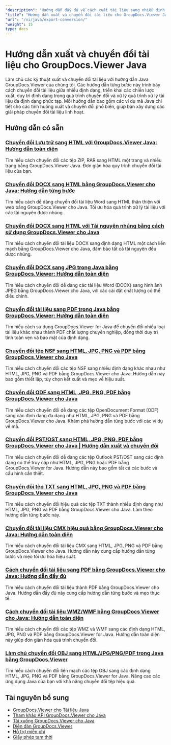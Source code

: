 ```yaml
---
"description": "Hướng dẫn đầy đủ về cách xuất tài liệu sang nhiều định dạng khác nhau và triển khai các chiến lược chuyển đổi tài liệu bằng GroupDocs.Viewer cho Java."
"title": "Hướng dẫn xuất và chuyển đổi tài liệu cho GroupDocs.Viewer Java"
"url": "/vi/java/export-conversion/"
"weight": 15
type: docs
---
```

# Hướng dẫn xuất và chuyển đổi tài liệu cho GroupDocs.Viewer Java

Làm chủ các kỹ thuật xuất và chuyển đổi tài liệu với hướng dẫn Java GroupDocs.Viewer của chúng tôi. Các hướng dẫn từng bước này trình bày cách chuyển đổi tài liệu giữa nhiều định dạng, triển khai các chiến lược xuất, duy trì định dạng trong quá trình chuyển đổi và xử lý quá trình xử lý tài liệu đa định dạng phức tạp. Mỗi hướng dẫn bao gồm các ví dụ mã Java chi tiết cho các tình huống xuất và chuyển đổi phổ biến, giúp bạn xây dựng các giải pháp chuyển đổi tài liệu linh hoạt.

## Hướng dẫn có sẵn

### [Chuyển đổi Lưu trữ sang HTML với GroupDocs.Viewer Java: Hướng dẫn toàn diện](./groupdocs-viewer-java-convert-archives-html/)
Tìm hiểu cách chuyển đổi các tệp ZIP, RAR sang HTML một trang và nhiều trang bằng GroupDocs.Viewer Java. Đơn giản hóa quy trình chuyển đổi tài liệu của bạn.

### [Chuyển đổi DOCX sang HTML bằng GroupDocs.Viewer cho Java: Hướng dẫn từng bước](./convert-docx-to-html-groupdocs-viewer-java/)
Tìm hiểu cách dễ dàng chuyển đổi tài liệu Word sang HTML thân thiện với web bằng GroupDocs.Viewer cho Java. Tối ưu hóa quá trình xử lý tài liệu với các tài nguyên được nhúng.

### [Chuyển đổi DOCX sang HTML với Tài nguyên nhúng bằng cách sử dụng GroupDocs.Viewer cho Java](./render-docx-html-embedded-resources-groupdocs-java/)
Tìm hiểu cách chuyển đổi tài liệu DOCX sang định dạng HTML một cách liền mạch bằng GroupDocs.Viewer cho Java, đảm bảo tất cả tài nguyên đều được nhúng.

### [Chuyển đổi DOCX sang JPG trong Java bằng GroupDocs.Viewer: Hướng dẫn toàn diện](./convert-docx-jpg-groupdocs-viewer-java/)
Tìm hiểu cách chuyển đổi dễ dàng các tài liệu Word (DOCX) sang hình ảnh JPEG bằng GroupDocs.Viewer cho Java, với các cài đặt chất lượng có thể điều chỉnh.

### [Chuyển đổi tài liệu sang PDF trong Java bằng GroupDocs.Viewer: Hướng dẫn toàn diện](./convert-documents-pdf-java-groupdocs-viewer/)
Tìm hiểu cách sử dụng GroupDocs.Viewer for Java để chuyển đổi nhiều loại tài liệu khác nhau thành PDF chất lượng chuyên nghiệp, đồng thời duy trì tính toàn vẹn và bảo mật của định dạng.

### [Chuyển đổi tệp NSF sang HTML, JPG, PNG và PDF bằng GroupDocs.Viewer cho Java](./convert-nsf-files-groupdocs-viewer-java/)
Tìm hiểu cách chuyển đổi các tệp NSF sang nhiều định dạng khác nhau như HTML, JPG, PNG và PDF bằng GroupDocs.Viewer cho Java. Hướng dẫn này bao gồm thiết lập, tùy chọn kết xuất và mẹo về hiệu suất.

### [Chuyển đổi ODF sang HTML, JPG, PNG, PDF bằng GroupDocs.Viewer cho Java](./convert-odf-documents-groupdocs-viewer-java/)
Tìm hiểu cách chuyển đổi dễ dàng các tệp OpenDocument Format (ODF) sang các định dạng đa dạng như HTML, JPG, PNG và PDF bằng GroupDocs.Viewer cho Java. Khám phá hướng dẫn từng bước với các ví dụ về mã.

### [Chuyển đổi PST/OST sang HTML, JPG, PNG, PDF bằng GroupDocs.Viewer cho Java | Hướng dẫn xuất và chuyển đổi](./convert-pst-ost-groupdocs-viewer-java/)
Tìm hiểu cách chuyển đổi dễ dàng các tệp Outlook PST/OST sang các định dạng có thể truy cập như HTML, JPG, PNG hoặc PDF bằng GroupDocs.Viewer for Java. Hướng dẫn này bao gồm tất cả các bước và cấu hình cần thiết.

### [Chuyển đổi tệp TXT sang HTML, JPG, PNG và PDF bằng GroupDocs.Viewer cho Java](./groupdocs-viewer-java-txt-conversion-guide/)
Tìm hiểu cách chuyển đổi hiệu quả các tệp TXT thành nhiều định dạng như HTML, JPG, PNG và PDF bằng GroupDocs.Viewer cho Java. Làm theo hướng dẫn từng bước này.

### [Chuyển đổi tài liệu CMX hiệu quả bằng GroupDocs.Viewer cho Java: Hướng dẫn toàn diện](./mastering-cmx-document-conversion-groupdocs-viewer-java/)
Tìm hiểu cách chuyển đổi tài liệu CMX sang HTML, JPG, PNG và PDF bằng GroupDocs.Viewer cho Java. Hướng dẫn này cung cấp hướng dẫn từng bước và mẹo tối ưu hóa hiệu suất.

### [Cách chuyển đổi tài liệu sang PDF bằng GroupDocs.Viewer cho Java: Hướng dẫn đầy đủ](./convert-documents-pdf-groupdocs-viewer-java/)
Tìm hiểu cách chuyển đổi tài liệu thành PDF bằng GroupDocs.Viewer cho Java. Hướng dẫn đầy đủ này cung cấp hướng dẫn từng bước và mẹo thực tế.

### [Cách chuyển đổi tài liệu WMZ/WMF bằng GroupDocs Viewer cho Java: Hướng dẫn toàn diện](./convert-wmz-wmf-groupdocs-viewer-java/)
Tìm hiểu cách chuyển đổi các tệp WMZ và WMF sang các định dạng HTML, JPG, PNG và PDF bằng GroupDocs.Viewer for Java. Hướng dẫn toàn diện này giúp đơn giản hóa quá trình chuyển đổi.

### [Làm chủ chuyển đổi OBJ sang HTML/JPG/PNG/PDF trong Java bằng GroupDocs.Viewer](./master-obj-conversion-java-html-jpg-png-pdf/)
Tìm hiểu cách chuyển đổi liền mạch các tệp OBJ sang các định dạng HTML, JPG, PNG và PDF bằng GroupDocs.Viewer for Java. Nâng cao các ứng dụng Java của bạn với khả năng chuyển đổi tệp hiệu quả.

## Tài nguyên bổ sung

- [GroupDocs.Viewer cho Tài liệu Java](https://docs.groupdocs.com/viewer/java/)
- [Tham khảo API GroupDocs.Viewer cho Java](https://reference.groupdocs.com/viewer/java/)
- [Tải xuống GroupDocs.Viewer cho Java](https://releases.groupdocs.com/viewer/java/)
- [Diễn đàn GroupDocs.Viewer](https://forum.groupdocs.com/c/viewer/9)
- [Hỗ trợ miễn phí](https://forum.groupdocs.com/)
- [Giấy phép tạm thời](https://purchase.groupdocs.com/temporary-license/)